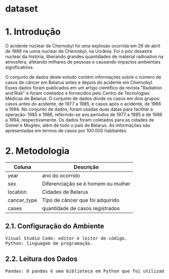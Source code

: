 # dataset

# 1. Introdução
O acidente nuclear de Chernobyl foi uma explosão ocorrida em 26 de abril de 1986 na usina nuclear de Chernobyl, na Ucrânia. Foi o pior desastre nuclear da história, liberando grandes quantidades de material radioativo na atmosfera, afetando milhares de pessoas e causando impactos ambientais significativos.

O conjunto de dados deste estudo contém informações sobre o número de casos de câncer em Belarus antes e depois do acidente em Chernobyl. Esses dados foram publicados em um artigo científico da revista "Radiation and Risk" e foram coletados e fornecidos pelo Centro de Tecnologias Médicas de Belarus. O conjunto de dados divide os casos em dois grupos: casos antes do acidente, de 1977 a 1985, e casos após o acidente, de 1986 a 1994. No conjunto de dados, foram usadas duas datas para facilitar a operação: 1985 e 1986, referindo-se aos períodos de 1977 a 1985 e de 1986 a 1994, respectivamente. Os dados foram coletados para as cidades de Gomel e Mogilev, além de todo o país de Belarus. As informações são apresentadas em termos de casos por 100.000 habitantes.

<h1>2. Metodologia</h1>

<p>
<table>
<thead>
<tr>
  <th>Coluna</th>
  <th>Descrição</th>
</tr>
</thead>
<tbody>
<tr>
  <td>year</td>
  <td>ano do ocorrido</td>
</tr>
<tr>
  <td>sex</td>
  <td>Diferenciação se é homem ou mulher</td>
</tr>
<tr>
  <td>location</td>
  <td>Cidades de Belarus</td>
</tr>
<tr>
  <td>cancer_type</td>
  <td>Tipo de câncer que foi adquirido</td>
</tr>
<tr>
  <td>cases</td>
  <td>quantidade de casos registrados</td>
</tr>
</tbody>
</table>
</p>

<h2>2.1. Configuração do Ambiente</h2>
<pre>
<span>Visual Studio Code: editor e leitor de código.</span>
<span>Python: linguagem de programação.</span>
</pre>

<h2>2.2. Leitura dos Dados</h2>
<pre>
<span>Pandas: O pandas é uma biblioteca em Python que foi utilizada para a análise e manipulação de dados no projeto. Com essa ferramenta, foi possível carregar o conjunto de dados em um formato de tabela, o que facilita a visualização e manipulação dos dados.</span>
</pre>
